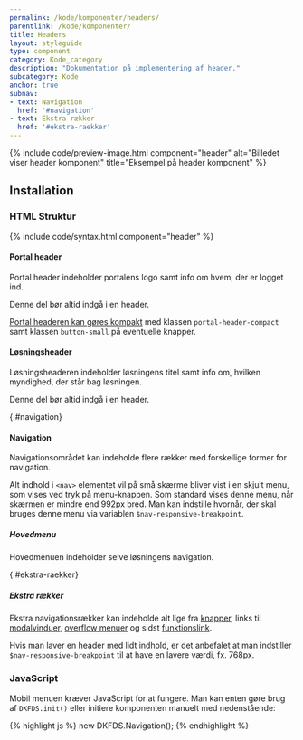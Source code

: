 ```yaml
---
permalink: /kode/komponenter/headers/
parentlink: /kode/komponenter/
title: Headers
layout: styleguide
type: component
category: Kode_category
description: "Dokumentation på implementering af header."
subcategory: Kode
anchor: true
subnav:
- text: Navigation
  href: '#navigation'
- text: Ekstra rækker
  href: '#ekstra-raekker'
---
```

{% include code/preview-image.html component="header" alt="Billedet viser header komponent" title="Eksempel på header komponent" %}

## Installation

### HTML Struktur

{% include code/syntax.html component="header" %}

#### Portal header

Portal header indeholder portalens logo samt info om hvem, der er logget ind.

Denne del bør altid indgå i en header.

<a href="/komponenter/headers/#kompakt" title="Gå til eksempel på kompakt portal header">Portal headeren kan gøres kompakt</a> med klassen `portal-header-compact` samt klassen `button-small` på eventuelle knapper. 

#### Løsningsheader

Løsningsheaderen indeholder løsningens titel samt info om, hvilken myndighed, der står bag løsningen.

Denne del bør altid indgå i en header.

{:#navigation}
#### Navigation

Navigationsområdet kan indeholde flere rækker med forskellige former for navigation.

Alt indhold i `<nav>` elementet vil på små skærme bliver vist i en skjult menu, som vises ved tryk på menu-knappen. Som standard vises denne menu, når skærmen er mindre end 992px bred. Man kan indstille hvornår, der skal bruges denne menu via variablen `$nav-responsive-breakpoint`.

##### Hovedmenu

Hovedmenuen indeholder selve løsningens navigation.

{:#ekstra-raekker}
##### Ekstra rækker

Ekstra navigationsrækker kan indeholde alt lige fra <a href="/komponenter/buttons/">knapper</a>, links til <a href="/kode/plugins/micromodal/">modalvinduer</a>, <a href="/komponenter/overflowmenu/">overflow menuer</a> og sidst <a href="/komponenter/funktionslink/">funktionslink</a>.

Hvis man laver en header med lidt indhold, er det anbefalet at man indstiller `$nav-responsive-breakpoint` til at have en lavere værdi, fx. 768px.

### JavaScript
Mobil menuen kræver JavaScript for at fungere. Man kan enten gøre brug af `DKFDS.init()` eller initiere komponenten manuelt med nedenstående:

{% highlight js %}
new DKFDS.Navigation();
{% endhighlight %}
